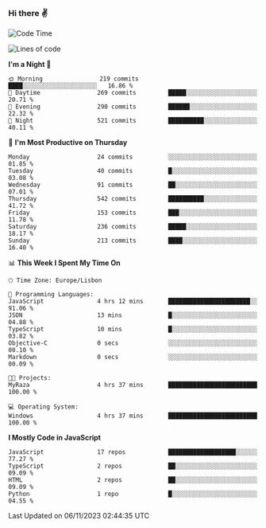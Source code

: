 ### Hi there :v:

<!--
**eusebioaddsilva/eusebioaddsilva** is a ✨ _special_ ✨ repository because its `README.md` (this file) appears on your GitHub profile.

<!--START_SECTION:waka-->
![Code Time](http://img.shields.io/badge/Code%20Time-59%20hrs%2057%20mins-blue)

![Lines of code](https://img.shields.io/badge/From%20Hello%20World%20I%27ve%20Written-3.5%20million%20lines%20of%20code-blue)

**I'm a Night 🦉** 

```text
🌞 Morning                219 commits         ████░░░░░░░░░░░░░░░░░░░░░   16.86 % 
🌆 Daytime                269 commits         █████░░░░░░░░░░░░░░░░░░░░   20.71 % 
🌃 Evening                290 commits         ██████░░░░░░░░░░░░░░░░░░░   22.32 % 
🌙 Night                  521 commits         ██████████░░░░░░░░░░░░░░░   40.11 % 
```
📅 **I'm Most Productive on Thursday** 

```text
Monday                   24 commits          ░░░░░░░░░░░░░░░░░░░░░░░░░   01.85 % 
Tuesday                  40 commits          █░░░░░░░░░░░░░░░░░░░░░░░░   03.08 % 
Wednesday                91 commits          ██░░░░░░░░░░░░░░░░░░░░░░░   07.01 % 
Thursday                 542 commits         ██████████░░░░░░░░░░░░░░░   41.72 % 
Friday                   153 commits         ███░░░░░░░░░░░░░░░░░░░░░░   11.78 % 
Saturday                 236 commits         █████░░░░░░░░░░░░░░░░░░░░   18.17 % 
Sunday                   213 commits         ████░░░░░░░░░░░░░░░░░░░░░   16.40 % 
```


📊 **This Week I Spent My Time On** 

```text
🕑︎ Time Zone: Europe/Lisbon

💬 Programming Languages: 
JavaScript               4 hrs 12 mins       ███████████████████████░░   91.06 % 
JSON                     13 mins             █░░░░░░░░░░░░░░░░░░░░░░░░   04.88 % 
TypeScript               10 mins             █░░░░░░░░░░░░░░░░░░░░░░░░   03.82 % 
Objective-C              0 secs              ░░░░░░░░░░░░░░░░░░░░░░░░░   00.10 % 
Markdown                 0 secs              ░░░░░░░░░░░░░░░░░░░░░░░░░   00.09 % 

🐱‍💻 Projects: 
MyRaza                   4 hrs 37 mins       █████████████████████████   100.00 % 

💻 Operating System: 
Windows                  4 hrs 37 mins       █████████████████████████   100.00 % 
```

**I Mostly Code in JavaScript** 

```text
JavaScript               17 repos            ███████████████████░░░░░░   77.27 % 
TypeScript               2 repos             ██░░░░░░░░░░░░░░░░░░░░░░░   09.09 % 
HTML                     2 repos             ██░░░░░░░░░░░░░░░░░░░░░░░   09.09 % 
Python                   1 repo              █░░░░░░░░░░░░░░░░░░░░░░░░   04.55 % 
```




 Last Updated on 06/11/2023 02:44:35 UTC
<!--END_SECTION:waka-->
